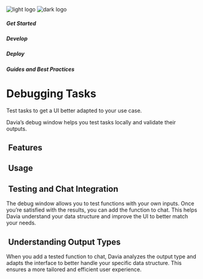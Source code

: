 ![light logo](https://mintlify.s3.us-west-1.amazonaws.com/davia-b8842701/logo/logo.webp)
![dark logo](https://mintlify.s3.us-west-1.amazonaws.com/davia-b8842701/logo/logo-dark.webp)

##### Get Started

##### Develop

##### Deploy

##### Guides and Best Practices

# Debugging Tasks

Test tasks to get a UI better adapted to your use case.

Davia’s debug window helps you test tasks locally and validate their outputs.

## [​](#features) Features

## [​](#usage) Usage

## [​](#testing-and-chat-integration) Testing and Chat Integration

The debug window allows you to test functions with your own inputs. Once you’re satisfied with the results, you can add the function to chat. This helps Davia understand your data structure and improve the UI to better match your needs.

## [​](#understanding-output-types) Understanding Output Types

When you add a tested function to chat, Davia analyzes the output type and adapts the interface to better handle your specific data structure. This ensures a more tailored and efficient user experience.
